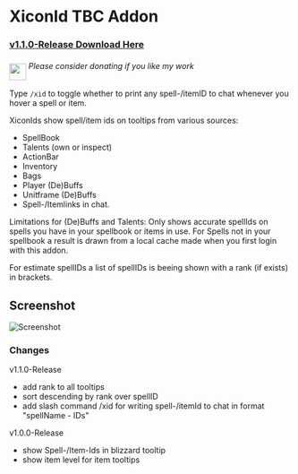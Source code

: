 # XiconId TBC Addon

### [v1.1.0-Release Download Here](https://github.com/XiconQoo/XiconId/releases/download/v1.1.0-Release/XiconId_v1.1.0-Release.zip)

###### <a target="_blank" rel="noopener noreferrer" href="https://www.paypal.me/xiconqoo/10"><img src="../readme-media/Paypal-Donate.png" height="30" style="margin-top:-30px;position:relative;top:20px;"></a> Please consider donating if you like my work

Type `/xid` to toggle whether to print any spell-/itemID to chat whenever you hover a spell or item.

XiconIds show spell/item ids on tooltips from various sources: 
- SpellBook
- Talents (own or inspect)
- ActionBar
- Inventory
- Bags
- Player (De)Buffs
- Unitframe (De)Buffs
- Spell-/Itemlinks in chat.

Limitations for (De)Buffs and Talents: Only shows accurate spellIds on spells you have in your spellbook or items in use. For Spells not in your spellbook a result is drawn from a local cache made when you first login with this addon.

For estimate spellIDs a list of spellIDs is beeing shown with a rank (if exists) in brackets. 

## Screenshot

![Screenshot](../readme-media/sample.png)

### Changes

v1.1.0-Release
- add rank to all tooltips
- sort descending by rank over spellID
- add slash command /xid for writing spell-/itemId to chat in format "spellName - IDs"

v1.0.0-Release
- show Spell-/Item-Ids in blizzard tooltip
- show item level for item tooltips
